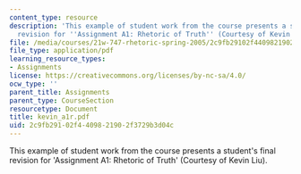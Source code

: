 ```yaml
---
content_type: resource
description: 'This example of student work from the course presents a student''s final
  revision for ''Assignment A1: Rhetoric of Truth'' (Courtesy of Kevin Liu).'
file: /media/courses/21w-747-rhetoric-spring-2005/2c9fb29102f4409821902f3729b3d04c_kevin_a1r.pdf
file_type: application/pdf
learning_resource_types:
- Assignments
license: https://creativecommons.org/licenses/by-nc-sa/4.0/
ocw_type: ''
parent_title: Assignments
parent_type: CourseSection
resourcetype: Document
title: kevin_a1r.pdf
uid: 2c9fb291-02f4-4098-2190-2f3729b3d04c
---
```

This example of student work from the course presents a student's final revision for 'Assignment A1: Rhetoric of Truth' (Courtesy of Kevin Liu).